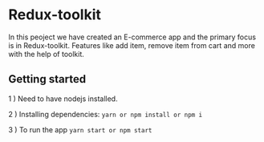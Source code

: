 # Redux-toolkit

In this peoject we have created an E-commerce app and the primary focus is in Redux-toolkit.
Features like add item, remove item from cart and more with the help of toolkit. 


## Getting started

1 ) Need to have nodejs installed.

2 ) Installing dependencies: `yarn or npm install or npm i`

3 ) To run the app `yarn start or npm start`
